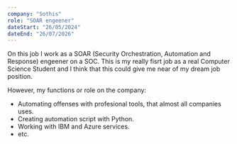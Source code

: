 ```yaml
---
company: "Sothis"
role: "SOAR engeener"
dateStart: "26/05/2024"
dateEnd: "26/07/2026"
---
```


On this job I work as a SOAR (Security Orchestration, Automation and Response) engeener on a SOC. This is my really fisrt job
as a real Computer Science Student and I think that this could give me near of my dream job position. 

However, my functions or role on the company:
- Automating offenses with profesional tools, that almost all
companies uses.
- Creating automation script with Python.
- Working with IBM and Azure services.
- etc.
